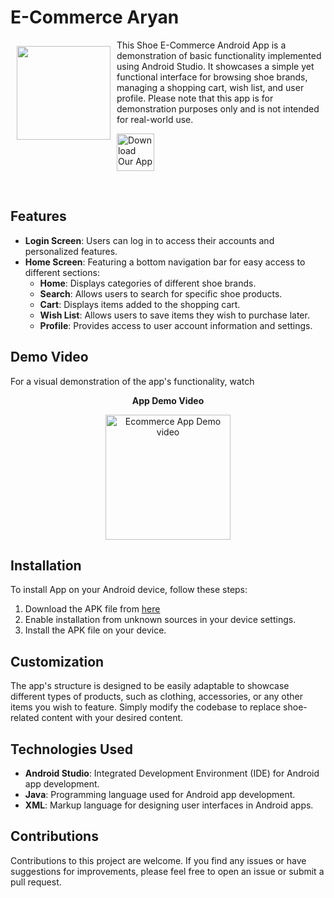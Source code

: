 # E-Commerce Aryan 

<img src="https://github.com/rahultripathi17/Shoe_Ecommerce_Android_App/assets/165544212/996a825e-8a40-4622-8625-ceb2ae802dcd" align="left" width="150" hspace="10" vspace="10">

This Shoe E-Commerce Android App is a demonstration of basic functionality implemented using Android Studio. It showcases a simple yet functional interface for browsing shoe brands, managing a shopping cart, wish list, and user profile. Please note that this app is for demonstration purposes only and is not intended for real-world use.

<p align="left">
<a href="https://drive.google.com/file/d/1jRR6ZE6aVhxAqMWE9D153fUA0LFN8h8d/view?usp=sharing">
    <img alt="Download Our App"
        height="60"
        src="https://github.com/rahultripathi17/Shoe_Ecommerce_Android_App/assets/165544212/43c13033-9dc8-4285-b46c-49c1873bae1a" /></a> 
        </p>
<br>

## Features

- **Login Screen**: Users can log in to access their accounts and personalized features.
- **Home Screen**: Featuring a bottom navigation bar for easy access to different sections:
  - **Home**: Displays categories of different shoe brands.
  - **Search**: Allows users to search for specific shoe products.
  - **Cart**: Displays items added to the shopping cart.
  - **Wish List**: Allows users to save items they wish to purchase later.
  - **Profile**: Provides access to user account information and settings.
  
## Demo Video

For a visual demonstration of the app's functionality, watch

<p align="center">
  <strong>App Demo Video</strong>
</p>

<p align="center">
  <a href="https://drive.google.com/file/d/1ubCtlsfgMRLsH22R2HK0kbZB3ZoA4HcP/view?usp=sharing">
    <img src="https://github.com/rahultripathi17/Shoe_Ecommerce_Android_App/assets/165544212/51b41ad8-b837-4c58-a1f7-5e2609ebeee2" alt="Ecommerce App Demo video" width="200px" />
  </a>
</p>


## Installation

To install App on your Android device, follow these steps:

1. Download the APK file from [here](https://drive.google.com/file/d/1jRR6ZE6aVhxAqMWE9D153fUA0LFN8h8d/view?usp=sharing)
2. Enable installation from unknown sources in your device settings.
3. Install the APK file on your device.

## Customization

The app's structure is designed to be easily adaptable to showcase different types of products, such as clothing, accessories, or any other items you wish to feature. Simply modify the codebase to replace shoe-related content with your desired content.

## Technologies Used

- **Android Studio**: Integrated Development Environment (IDE) for Android app development.
- **Java**: Programming language used for Android app development.
- **XML**: Markup language for designing user interfaces in Android apps.

## Contributions

Contributions to this project are welcome. If you find any issues or have suggestions for improvements, please feel free to open an issue or submit a pull request.

